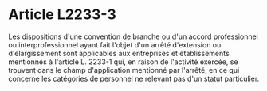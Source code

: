 # Article L2233-3

Les dispositions d'une convention de branche ou d'un accord professionnel ou interprofessionnel ayant fait l'objet d'un arrêté d'extension ou d'élargissement sont applicables aux entreprises et établissements mentionnés à l'article L. 2233-1 qui, en raison de l'activité exercée, se trouvent dans le champ d'application mentionné par l'arrêté, en ce qui concerne les catégories de personnel ne relevant pas d'un statut particulier.